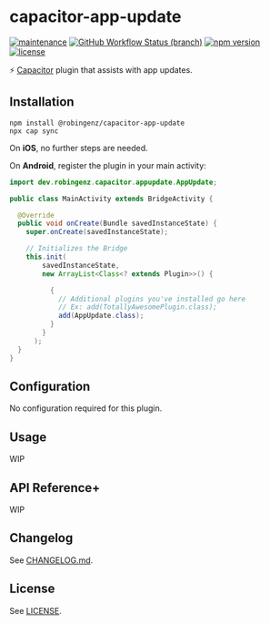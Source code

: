 # capacitor-app-update

[![maintenance](https://img.shields.io/maintenance/yes/2021)](https://github.com/robingenz/capacitor-app-update)
[![GitHub Workflow Status (branch)](https://img.shields.io/github/workflow/status/robingenz/capacitor-app-update/CI/main)](https://github.com/robingenz/capacitor-app-update/actions?query=workflow%3ACI)
[![npm version](https://img.shields.io/npm/v/@robingenz/capacitor-app-update)](https://www.npmjs.com/package/@robingenz/capacitor-app-update)
[![license](https://img.shields.io/github/license/robingenz/capacitor-app-update)](https://github.com/robingenz/capacitor-app-update/blob/main/LICENSE)

⚡️ [Capacitor](https://capacitorjs.com/) plugin that assists with app updates.  

## Installation

```
npm install @robingenz/capacitor-app-update
npx cap sync
```

On **iOS**, no further steps are needed.

On **Android**, register the plugin in your main activity:

```java
import dev.robingenz.capacitor.appupdate.AppUpdate;

public class MainActivity extends BridgeActivity {

  @Override
  public void onCreate(Bundle savedInstanceState) {
    super.onCreate(savedInstanceState);

    // Initializes the Bridge
    this.init(
        savedInstanceState,
        new ArrayList<Class<? extends Plugin>>() {

          {
            // Additional plugins you've installed go here
            // Ex: add(TotallyAwesomePlugin.class);
            add(AppUpdate.class);
          }
        }
      );
  }
}
```

## Configuration

No configuration required for this plugin.

## Usage

WIP

## API Reference+

WIP

## Changelog

See [CHANGELOG.md](https://github.com/robingenz/capacitor-app-update/blob/main/CHANGELOG.md).

## License

See [LICENSE](https://github.com/robingenz/capacitor-app-update/blob/main/LICENSE).